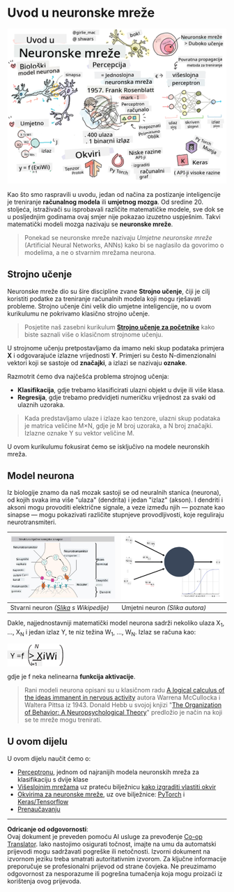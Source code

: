 <!--
CO_OP_TRANSLATOR_METADATA:
{
  "original_hash": "f862a99d88088163df12270e2f2ad6c3",
  "translation_date": "2025-10-03T12:53:55+00:00",
  "source_file": "lessons/3-NeuralNetworks/README.md",
  "language_code": "hr"
}
-->
# Uvod u neuronske mreže

![Sažetak sadržaja o uvodu u neuronske mreže u obliku crteža](../../../../translated_images/ai-neuralnetworks.1c687ae40bc86e834f497844866a26d3e0886650a67a4bbe29442e2f157d3b18.hr.png)

Kao što smo raspravili u uvodu, jedan od načina za postizanje inteligencije je treniranje **računalnog modela** ili **umjetnog mozga**. Od sredine 20. stoljeća, istraživači su isprobavali različite matematičke modele, sve dok se u posljednjim godinama ovaj smjer nije pokazao izuzetno uspješnim. Takvi matematički modeli mozga nazivaju se **neuronske mreže**.

> Ponekad se neuronske mreže nazivaju *Umjetne neuronske mreže* (Artificial Neural Networks, ANNs) kako bi se naglasilo da govorimo o modelima, a ne o stvarnim mrežama neurona.

## Strojno učenje

Neuronske mreže dio su šire discipline zvane **Strojno učenje**, čiji je cilj koristiti podatke za treniranje računalnih modela koji mogu rješavati probleme. Strojno učenje čini velik dio umjetne inteligencije, no u ovom kurikulumu ne pokrivamo klasično strojno učenje.

> Posjetite naš zasebni kurikulum **[Strojno učenje za početnike](http://github.com/microsoft/ml-for-beginners)** kako biste saznali više o klasičnom strojnome učenju.

U strojnome učenju pretpostavljamo da imamo neki skup podataka primjera **X** i odgovarajuće izlazne vrijednosti **Y**. Primjeri su često N-dimenzionalni vektori koji se sastoje od **značajki**, a izlazi se nazivaju **oznake**.

Razmotrit ćemo dva najčešća problema strojnog učenja:

* **Klasifikacija**, gdje trebamo klasificirati ulazni objekt u dvije ili više klasa.
* **Regresija**, gdje trebamo predvidjeti numeričku vrijednost za svaki od ulaznih uzoraka.

> Kada predstavljamo ulaze i izlaze kao tenzore, ulazni skup podataka je matrica veličine M&times;N, gdje je M broj uzoraka, a N broj značajki. Izlazne oznake Y su vektor veličine M.

U ovom kurikulumu fokusirat ćemo se isključivo na modele neuronskih mreža.

## Model neurona

Iz biologije znamo da naš mozak sastoji se od neuralnih stanica (neurona), od kojih svaka ima više "ulaza" (dendrita) i jedan "izlaz" (akson). I dendriti i aksoni mogu provoditi električne signale, a veze između njih — poznate kao sinapse — mogu pokazivati različite stupnjeve provodljivosti, koje reguliraju neurotransmiteri.

![Model neurona](../../../../translated_images/synapse-wikipedia.ed20a9e4726ea1c6a3ce8fec51c0b9bec6181946dca0fe4e829bc12fa3bacf01.hr.jpg) | ![Model neurona](../../../../translated_images/artneuron.1a5daa88d20ebe6f5824ddb89fba0bdaaf49f67e8230c1afbec42909df1fc17e.hr.png)
----|----
Stvarni neuron *([Slika](https://en.wikipedia.org/wiki/Synapse#/media/File:SynapseSchematic_lines.svg) s Wikipedije)* | Umjetni neuron *(Slika autora)*

Dakle, najjednostavniji matematički model neurona sadrži nekoliko ulaza X<sub>1</sub>, ..., X<sub>N</sub> i jedan izlaz Y, te niz težina W<sub>1</sub>, ..., W<sub>N</sub>. Izlaz se računa kao:

<img src="../../../../translated_images/netout.1eb15eb76fd767313e067719f400cec4b0e5090239c3e997c29f6789d4c3c263.hr.png" alt="Y = f\left(\sum_{i=1}^N X_iW_i\right)" width="131" height="53" align="center"/>

gdje je f neka nelinearna **funkcija aktivacije**.

> Rani modeli neurona opisani su u klasičnom radu [A logical calculus of the ideas immanent in nervous activity](https://www.cs.cmu.edu/~./epxing/Class/10715/reading/McCulloch.and.Pitts.pdf) autora Warrena McCullocka i Waltera Pittsa iz 1943. Donald Hebb u svojoj knjizi "[The Organization of Behavior: A Neuropsychological Theory](https://books.google.com/books?id=VNetYrB8EBoC)" predložio je način na koji se te mreže mogu trenirati.

## U ovom dijelu

U ovom dijelu naučit ćemo o:
* [Perceptronu](03-Perceptron/README.md), jednom od najranijih modela neuronskih mreža za klasifikaciju s dvije klase
* [Višeslojnim mrežama](04-OwnFramework/README.md) uz prateću bilježnicu [kako izgraditi vlastiti okvir](04-OwnFramework/OwnFramework.ipynb)
* [Okvirima za neuronske mreže](05-Frameworks/README.md), uz ove bilježnice: [PyTorch](05-Frameworks/IntroPyTorch.ipynb) i [Keras/Tensorflow](05-Frameworks/IntroKerasTF.ipynb)
* [Prenaučavanju](../../../../lessons/3-NeuralNetworks/05-Frameworks)

---

**Odricanje od odgovornosti**:  
Ovaj dokument je preveden pomoću AI usluge za prevođenje [Co-op Translator](https://github.com/Azure/co-op-translator). Iako nastojimo osigurati točnost, imajte na umu da automatski prijevodi mogu sadržavati pogreške ili netočnosti. Izvorni dokument na izvornom jeziku treba smatrati autoritativnim izvorom. Za ključne informacije preporučuje se profesionalni prijevod od strane čovjeka. Ne preuzimamo odgovornost za nesporazume ili pogrešna tumačenja koja mogu proizaći iz korištenja ovog prijevoda.